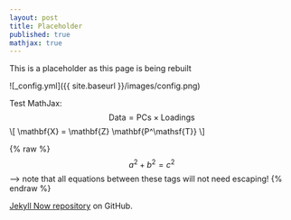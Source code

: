 ```yaml
---
layout: post
title: Placeholder
published: true
mathjax: true
---
```


This is a placeholder as this page is being rebuilt

![_config.yml]({{ site.baseurl }}/images/config.png)

Test MathJax: 
$$ \mathsf{Data = PCs} \times \mathsf{Loadings} $$
\\[ \mathbf{X} = \mathbf{Z} \mathbf{P^\mathsf{T}} \\]

{% raw %}
 $$a^2 + b^2 = c^2$$ --> note that all equations between these tags will not need escaping! 
{% endraw %}

 [Jekyll Now repository](https://github.com/barryclark/jekyll-now) on GitHub.
